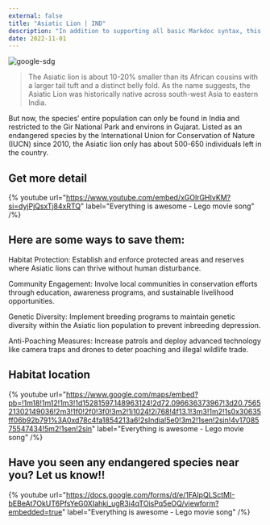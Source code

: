```yaml
---
external: false
title: "Asiatic Lion | IND"
description: "In addition to supporting all basic Markdoc syntax, this template also supports extended markdown syntax to render custom components."
date: 2022-11-01
---
```


![google-sdg](/images/ind2.png)


>The Asiatic lion is about 10-20% smaller than its African cousins with a larger tail tuft and a distinct belly fold. As the name suggests, the Asiatic Lion was historically native across south-west Asia to eastern India.  

But now, the species’ entire population can only be found in India and restricted to the Gir National Park and environs in Gujarat. Listed as an endangered species by the International Union for Conservation of Nature (IUCN) since 2010, the Asiatic lion only has about 500-650 individuals left in the country.


## Get more detail

{% youtube url="https://www.youtube.com/embed/xGOlrGHIvKM?si=dyjPjQsxTj84xRTQ" label="Everything is awesome - Lego movie song" /%}


## Here are some ways to save them:
Habitat Protection: Establish and enforce protected areas and reserves where Asiatic lions can thrive without human disturbance.

Community Engagement: Involve local communities in conservation efforts through education, awareness programs, and sustainable livelihood opportunities.

Genetic Diversity: Implement breeding programs to maintain genetic diversity within the Asiatic lion population to prevent inbreeding depression.

Anti-Poaching Measures: Increase patrols and deploy advanced technology like camera traps and drones to deter poaching and illegal wildlife trade.



## Habitat location

{% youtube url="https://www.google.com/maps/embed?pb=!1m18!1m12!1m3!1d15281597.148963124!2d72.096636373967!3d20.756521302149036!2m3!1f0!2f0!3f0!3m2!1i1024!2i768!4f13.1!3m3!1m2!1s0x30635ff06b92b791%3A0xd78c4fa1854213a6!2sIndia!5e0!3m2!1sen!2sin!4v1708575547434!5m2!1sen!2sin" label="Everything is awesome - Lego movie song" /%}


## Have you seen any endangered species near you? Let us know!!

{% youtube url="https://docs.google.com/forms/d/e/1FAIpQLSctMI-bEBeAt7OkUT6PfsYeG0XIahkj_ugR3i4qTOisPq5eOQ/viewform?embedded=true" label="Everything is awesome - Lego movie song" /%}
